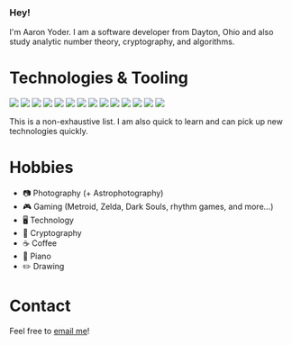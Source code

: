 ### Hey!

I'm Aaron Yoder. I am a software developer from Dayton, Ohio and also study analytic number theory, cryptography, and algorithms.

# Technologies & Tooling

![](https://img.shields.io/badge/OS-Windows-informational?style=flat&logo=windows11&logoColor=white&color=18a8ff)
![](https://img.shields.io/badge/OS-Linux-informational?style=flat&logo=linux&logoColor=white&color=003366)
![](https://img.shields.io/badge/OS-Android-informational?style=flat&logo=android&logoColor=white&color=3ddc84)
![](https://img.shields.io/badge/Code-Java-informational?style=flat&logo=java&logoColor=white&color=db9020)
![](https://img.shields.io/badge/Code-Kotlin-informational?style=flat&logo=kotlin&logoColor=white&color=db9020)
![](https://img.shields.io/badge/Code-Rust-informational?style=flat&logo=rust&logoColor=white&color=db9020)
![](https://img.shields.io/badge/Code-TypeScript-informational?style=flat&logo=typescript&logoColor=white&color=db9020)
![](https://img.shields.io/badge/Code-Python-informational?style=flat&logo=python&logoColor=white&color=db9020)
![](https://img.shields.io/badge/Editor-IntelliJ_IDEA-informational?style=flat&logo=intellij-idea&logoColor=white&color=7000cc)
![](https://img.shields.io/badge/Editor-Rider-informational?style=flat&logo=rider&logoColor=white&color=7000cc)
![](https://img.shields.io/badge/Editor-Visual_Studio_Code-informational?style=flat&logo=visualstudiocode&logoColor=white&color=7000cc)
![](https://img.shields.io/badge/Tools-Gradle-informational?style=flat&logo=gradle&logoColor=white&color=007acc)
![](https://img.shields.io/badge/Tools-Maven-informational?style=flat&logo=apachemaven&logoColor=white&color=007acc)
![](https://img.shields.io/badge/Tools-Git-informational?style=flat&logo=git&logoColor=white&color=007acc)

This is a non-exhaustive list. I am also quick to learn and can pick up new technologies quickly.

# Hobbies

* 📷 Photography (+ Astrophotography)
* 🎮 Gaming (Metroid, Zelda, Dark Souls, rhythm games, and more...)
* 🖥️ Technology
* 🔐 Cryptography
* ☕ Coffee
* 🎹 Piano
* ✏️ Drawing

# Contact

Feel free to [email me](mailto:aaronjyoder@gmail.com)!
